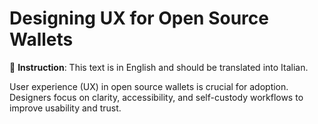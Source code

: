 # Designing UX for Open Source Wallets

📝 **Instruction**: This text is in English and should be translated into Italian.

User experience (UX) in open source wallets is crucial for adoption. Designers focus on clarity, accessibility, and self-custody workflows to improve usability and trust.